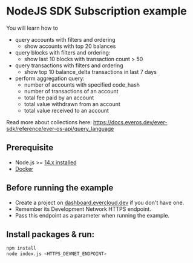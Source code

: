 # NodeJS SDK Subscription example

You will learn how to
- query accounts with filters and ordering
  - show accounts with top 20 balances
- query blocks with filters and ordering:
  - show last 10 blocks with transaction count > 50
- query transactions with filters and ordering
  - show top 10 balance_delta transactions in last 7 days
- perform aggregation query: 
  - number of accounts with specified code_hash
  - number of transactions of an account
  - total fee paid by an account
  - total value withdrawn from an account
  - total value received to an account
  
Read more about collections here: https://docs.everos.dev/ever-sdk/reference/ever-os-api/query_language


## Prerequisite

* Node.js >= [14.x installed](https://nodejs.org)
* [Docker](https://docs.docker.com/desktop/#download-and-install)

## Before running the example

-   Create a project on [dashboard.evercloud.dev](https://dashboard.evercloud.dev) if you don't have one.
-   Remember its Development Network HTTPS endpoint.
-   Pass this endpoint as a parameter when running the example.


## Install packages & run:

```sh
npm install
node index.js <HTTPS_DEVNET_ENDPOINT>
```
